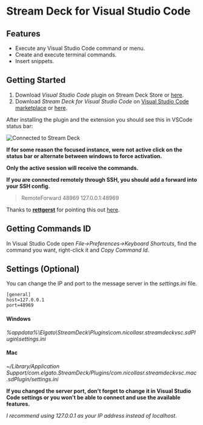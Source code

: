 # Stream Deck for Visual Studio Code

## Features

- Execute any Visual Studio Code command or menu.
- Create and execute terminal commands.
- Insert snippets.

## Getting Started

1. Download _Visual Studio Code_ plugin on Stream Deck Store or [here](https://github.com/nicollasricas/vscode-streamdeck/releases/latest).
2. Download _Stream Deck for Visual Studio Code_ on [Visual Studio Code marketplace](https://marketplace.visualstudio.com/items?itemName=nicollasr.vscode-streamdeck) or [here](https://github.com/nicollasricas/vscode-streamdeck/releases/latest).

After installing the plugin and the extension you should see this in VSCode status bar:

![Connected to Stream Deck](https://user-images.githubusercontent.com/7860985/75925951-f97eaa80-5e3f-11ea-8ae2-0a1e7b838380.png)

**If for some reason the focused instance, were not active click on the status bar or alternate between windows to force activation.**

**Only the active session will receive the commands.**

**If you are connected remotely through SSH, you should add a forward into your SSH config.**

> RemoteForward 48969 127.0.0.1:48969

Thanks to **[rettgerst](https://github.com/rettgerst)** for pointing this out [here](https://github.com/nicollasricas/vscode-streamdeck/issues/4#issuecomment-674471109).

## Getting Commands ID

In Visual Studio Code open _File->Preferences->Keyboard Shortcuts_, find the command you want, right-click it and _Copy Command Id_.

## Settings (Optional)

You can change the IP and port to the message server in the _settings.ini_ file.

    [general]
    host=127.0.0.1
    port=48969

#### Windows

_%appdata%\Elgato\StreamDeck\Plugins\com.nicollasr.streamdeckvsc.sdPlugin\settings.ini_

#### Mac

_~/Library/Application Support/com.elgato.StreamDeck/Plugins/com.nicollasr.streamdeckvsc.mac.sdPlugin/settings.ini_

**If you changed the server port, don't forget to change it in Visual Studio Code settings or you won't be able to connect and use the available features.**

_I recommend using 127.0.0.1 as your IP address instead of localhost_.
